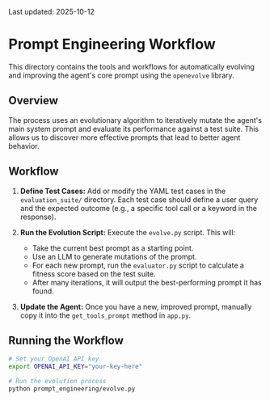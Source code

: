 Last updated: 2025-10-12

# Prompt Engineering Workflow

This directory contains the tools and workflows for automatically evolving and improving the agent's core prompt using the `openevolve` library.

## Overview

The process uses an evolutionary algorithm to iteratively mutate the agent's main system prompt and evaluate its performance against a test suite. This allows us to discover more effective prompts that lead to better agent behavior.

## Workflow

1. **Define Test Cases:**
    Add or modify the YAML test cases in the `evaluation_suite/` directory. Each test case should define a user query and the expected outcome (e.g., a specific tool call or a keyword in the response).

2. **Run the Evolution Script:**
    Execute the `evolve.py` script. This will:
    - Take the current best prompt as a starting point.
    - Use an LLM to generate mutations of the prompt.
    - For each new prompt, run the `evaluator.py` script to calculate a fitness score based on the test suite.
    - After many iterations, it will output the best-performing prompt it has found.

3. **Update the Agent:**
    Once you have a new, improved prompt, manually copy it into the `get_tools_prompt` method in `app.py`.

## Running the Workflow

```bash
# Set your OpenAI API key
export OPENAI_API_KEY="your-key-here"

# Run the evolution process
python prompt_engineering/evolve.py
```